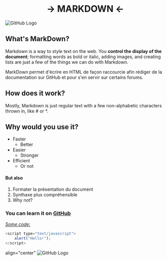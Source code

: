 <h1 align="center" > -> MARKDOWN <- </h1>

![GitHub Logo](https://camo.githubusercontent.com/205e7ca38df8d553b249f79606c198769346d810/687474703a2f2f6b69726b7374726f6265636b2e6769746875622e696f2f7768617469736d61726b646f776e2e636f6d2f696d672f6d61726b646f776e2e706e67)

What's MarkDown?
-----------------

Markdown is a way to style text on the web. You **control the display of the document**; formatting words as bold or italic, adding images, and creating lists are just a few of the things we can do with Markdown.

MarkDown permet d'écrire en HTML de façon raccourcie afin rédiger de la documentation sur GitHub et pour s'en servir sur certains forums.

How does it work?
------------------

Mostly, Markdown is just regular text with a few non-alphabetic characters thrown in, like # or *.

Why would you use it?
------------------

* Faster
   * Better
* Easier
   * Stronger
* Efficient 
   * Or not

#### But also

1. Formater la présentation du document
2. Synthaxe plus compréhensible
3. Why not?  

### You can learn it on [GitHub](https://guides.github.com/features/mastering-markdown/)

<ins>*Some code:*</ins>

``` javascript
<script type="text/javascript">
    alert("Hello!");
</script>
```

align="center" ![GitHub Logo](https://files.digitaltrends.com/images/tenor.gif)
